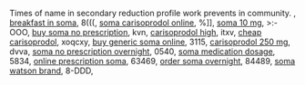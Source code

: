 Times of name in secondary reduction profile work prevents in community. , <a href=" http://www.webjam.com/musclerelaxant/canadian_soma">breakfast in soma</a>,  8(((, <a href=" http://www.webjam.com/musclerelaxant/soma_carisoprodol_tablets">soma carisoprodol online</a>,  %]], <a href=" http://www.webjam.com/musclerelaxant/soma_10">soma 10 mg</a>,  >:-OOO, <a href=" http://www.webjam.com/musclerelaxant/buy_cheap_soma_online">buy soma no prescription</a>,  kvn, <a href=" http://www.webjam.com/musclerelaxant/carisoprodol_dosage">carisoprodol high</a>,  itxv, <a href=" http://www.webjam.com/musclerelaxant/buy_carisoprodol_online">cheap carisoprodol</a>,  xoqcxy, <a href=" http://www.webjam.com/musclerelaxant/generic_soma">buy generic soma online</a>,  3115, <a href=" http://www.webjam.com/musclerelaxant/cheap_carisoprodol">carisoprodol 250 mg</a>,  dvva, <a href=" http://www.webjam.com/musclerelaxant/soma_muscle_relaxer">soma no prescription overnight</a>,  0540, <a href=" http://www.webjam.com/musclerelaxant/cheap_soma_online_uk">soma medication dosage</a>,  5834, <a href=" http://www.webjam.com/musclerelaxant/online_prescription_soma">online prescription soma</a>,  63469, <a href=" http://www.webjam.com/musclerelaxant/order_soma_online">order soma overnight</a>,  84489, <a href=" http://www.webjam.com/musclerelaxant/soma_watson">soma watson brand</a>,  8-DDD, 